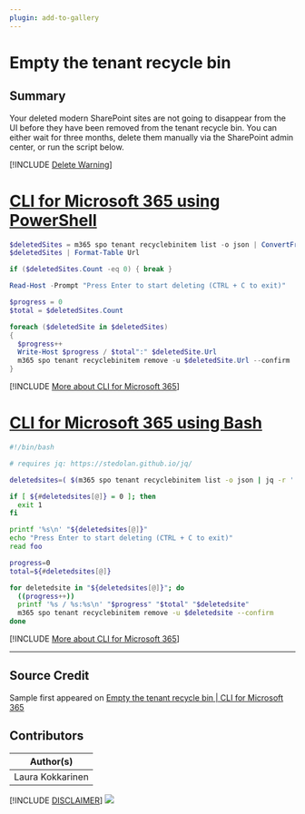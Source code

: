 ```yaml
---
plugin: add-to-gallery
---
```


# Empty the tenant recycle bin

## Summary

Your deleted modern SharePoint sites are not going to disappear from the UI before they have been removed from the tenant recycle bin. You can either wait for three months, delete them manually via the SharePoint admin center, or run the script below.
 
[!INCLUDE [Delete Warning](../../docfx/includes/DELETE-WARN.md)]

# [CLI for Microsoft 365 using PowerShell](#tab/cli-m365-ps)
```powershell
$deletedSites = m365 spo tenant recyclebinitem list -o json | ConvertFrom-Json
$deletedSites | Format-Table Url

if ($deletedSites.Count -eq 0) { break }

Read-Host -Prompt "Press Enter to start deleting (CTRL + C to exit)"

$progress = 0
$total = $deletedSites.Count

foreach ($deletedSite in $deletedSites)
{
  $progress++
  Write-Host $progress / $total":" $deletedSite.Url
  m365 spo tenant recyclebinitem remove -u $deletedSite.Url --confirm
}
```
[!INCLUDE [More about CLI for Microsoft 365](../../docfx/includes/MORE-CLIM365.md)]

# [CLI for Microsoft 365 using Bash](#tab/cli-m365-bash)
```bash
#!/bin/bash

# requires jq: https://stedolan.github.io/jq/

deletedsites=( $(m365 spo tenant recyclebinitem list -o json | jq -r '.[].Url') )

if [ ${#deletedsites[@]} = 0 ]; then
  exit 1
fi

printf '%s\n' "${deletedsites[@]}"
echo "Press Enter to start deleting (CTRL + C to exit)"
read foo

progress=0
total=${#deletedsites[@]}

for deletedsite in "${deletedsites[@]}"; do
  ((progress++))
  printf '%s / %s:%s\n' "$progress" "$total" "$deletedsite"
  m365 spo tenant recyclebinitem remove -u $deletedsite --confirm
done
```
[!INCLUDE [More about CLI for Microsoft 365](../../docfx/includes/MORE-CLIM365.md)]
***

## Source Credit

Sample first appeared on [Empty the tenant recycle bin | CLI for Microsoft 365](https://pnp.github.io/cli-microsoft365/sample-scripts/spo/empty-tenant-recyclebin/)

## Contributors

| Author(s) |
|-----------|
| Laura Kokkarinen |


[!INCLUDE [DISCLAIMER](../../docfx/includes/DISCLAIMER.md)]
<img src="https://telemetry.sharepointpnp.com/script-samples/scripts/spo-empty-tenant-recyclebin" aria-hidden="true" />